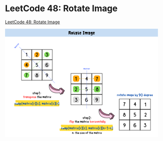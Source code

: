 # LeetCode 48: Rotate Image
[LeetCode 48: Rotate Image]()

![leetcode 48 summary-card](https://github.com/ClaireLee22/Leetcode/blob/main/LeetCode%2048-%20Rotate%20Image/images/Rotate%20image.png)

